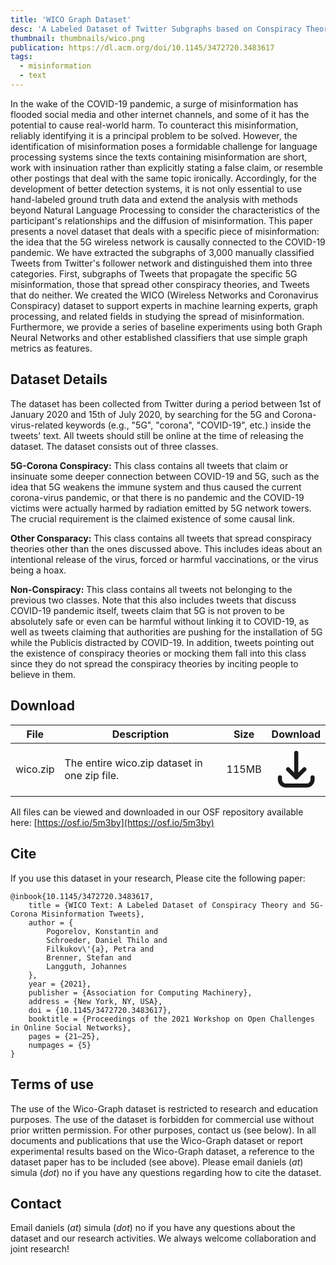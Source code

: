 ```yaml
---
title: 'WICO Graph Dataset'
desc: 'A Labeled Dataset of Twitter Subgraphs based on Conspiracy Theory and 5G-Corona Misinformation Tweets.'
thumbnail: thumbnails/wico.png
publication: https://dl.acm.org/doi/10.1145/3472720.3483617
tags:
  - misinformation
  - text
---
```


In the wake of the COVID-19 pandemic, a surge of misinformation has flooded social media and other internet channels, and some of it has the potential to cause real-world harm. To counteract this misinformation, reliably identifying it is a principal problem to be solved. However, the identification of misinformation poses a formidable challenge for language processing systems since the texts containing misinformation are short, work with insinuation rather than explicitly stating a false claim, or resemble other postings that deal with the same topic ironically. Accordingly, for the development of better detection systems, it is not only essential to use hand-labeled ground truth data and extend the analysis with methods beyond Natural Language Processing to consider the characteristics of the participant's relationships and the diffusion of misinformation. This paper presents a novel dataset that deals with a specific piece of misinformation: the idea that the 5G wireless network is causally connected to the COVID-19 pandemic. We have extracted the subgraphs of 3,000 manually classified Tweets from Twitter's follower network and distinguished them into three categories. First, subgraphs of Tweets that propagate the specific 5G misinformation, those that spread other conspiracy theories, and Tweets that do neither. We created the WICO (Wireless Networks and Coronavirus Conspiracy) dataset to support experts in machine learning experts, graph processing, and related fields in studying the spread of misinformation. Furthermore, we provide a series of baseline experiments using both Graph Neural Networks and other established classifiers that use simple graph metrics as features.

## Dataset Details
The dataset has been collected from Twitter during a period between 1st of January 2020 and 15th of July 2020, by searching for the 5G and Corona-virus-related keywords (e.g., "5G", "corona", "COVID-19", etc.) inside the tweets' text. All tweets should still be online at the time of releasing the dataset. The dataset consists out of three classes.

**5G-Corona Conspiracy:** This class contains all tweets that claim or insinuate some deeper connection between COVID-19 and 5G, such as the idea that 5G weakens the immune system and thus caused the current corona-virus pandemic, or that there is no pandemic and the COVID-19 victims were actually harmed by radiation emitted by 5G network towers. The crucial requirement is the claimed existence of some causal link.

**Other Consparacy:** This class contains all tweets that spread conspiracy theories other than the ones discussed above. This includes ideas about an intentional release of the virus, forced or harmful vaccinations, or the virus being a hoax.

**Non-Conspiracy:** This class contains all tweets not belonging to the previous two classes. Note that this also includes tweets that discuss COVID-19 pandemic itself, tweets claim that 5G is not proven to be absolutely safe or even can be harmful without linking it to COVID-19, as well as tweets claiming that authorities are pushing for the installation of 5G while the Publicis distracted by COVID-19. In addition, tweets pointing out the existence of conspiracy theories or mocking them fall into this class since they do not spread the conspiracy theories by inciting people to believe in them.

## Download
| File | Description | Size | Download
| --- | --- | --- | :---: |
| wico.zip  | The entire wico.zip dataset in one zip file. | 115MB |  [<svg xmlns="http://www.w3.org/2000/svg" class="h-6 w-6 m-0 inline-block" fill="none" viewBox="0 0 24 24" stroke="currentColor"><path stroke-linecap="round" stroke-linejoin="round" stroke-width="2" d="M4 16v1a3 3 0 003 3h10a3 3 0 003-3v-1m-4-4l-4 4m0 0l-4-4m4 4V4" /></svg>](https://drive.google.com/file/d/17Qe3StgOwU5M00b83fX1UwX2Ju7Z61rT/view?usp=sharing) 

All files can be viewed and downloaded in our OSF repository available here: [https://osf.io/5m3by](https://osf.io/5m3by)

## Cite
If you use this dataset in your research, Please cite the following paper:

    @inbook{10.1145/3472720.3483617,
        title = {WICO Text: A Labeled Dataset of Conspiracy Theory and 5G-Corona Misinformation Tweets},
        author = {
            Pogorelov, Konstantin and
            Schroeder, Daniel Thilo and
            Filkukov\'{a}, Petra and
            Brenner, Stefan and
            Langguth, Johannes
        },
        year = {2021},
        publisher = {Association for Computing Machinery},
        address = {New York, NY, USA},
        doi = {10.1145/3472720.3483617},
        booktitle = {Proceedings of the 2021 Workshop on Open Challenges in Online Social Networks},
        pages = {21–25},
        numpages = {5}
    }

## Terms of use
The use of the Wico-Graph dataset is restricted to research and education purposes. The use of the dataset is forbidden for commercial use without prior written permission. For other purposes, contact us (see below). In all documents and publications that use the Wico-Graph dataset or report experimental results based on the Wico-Graph dataset, a reference to the dataset paper has to be included (see above). Please email daniels (_at_) simula (_dot_) no if you have any questions regarding how to cite the dataset.

## Contact
Email daniels (_at_) simula (_dot_) no if you have any questions about the dataset and our research activities. We always welcome collaboration and joint research! 